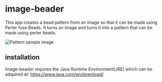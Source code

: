image-beader
============

This app creates a bead pattern from an image so that it can be made using Perler fuse Beads.
It turns an image and turns it into a pattern that can be made using perler beads.

![Pattern sample image](https://raw.githubusercontent.com/Mrpnut08/image-beader/master/sammple.png)

## installation

Image-beader requires the Java Runtime Environment(JRE) which can be adquired at:
https://www.java.com/en/download/